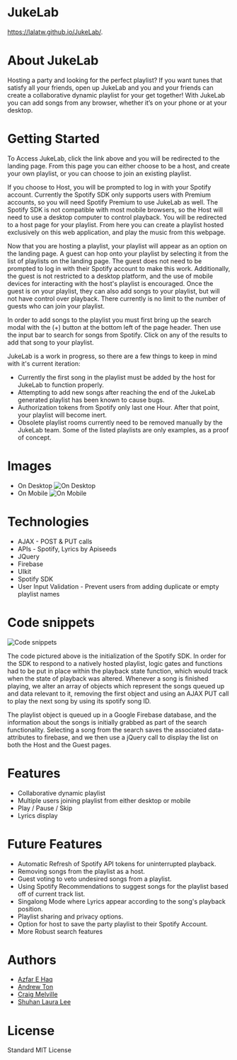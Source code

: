 # JukeLab
https://lalatw.github.io/JukeLab/.

# About JukeLab
Hosting a party and looking for the perfect playlist? If you want tunes that satisfy all your friends, open up JukeLab and you and your friends can create a collaborative dynamic playlist for your get together! With JukeLab you can add songs from any browser, whether it’s on your phone or at your desktop. 

# Getting Started
To Access JukeLab, click the link above and you will be redirected to the landing page. From this page you can either choose to be a host, and create your own playlist, or you can choose to join an existing playlist.

If you choose to Host, you will be prompted to log in with your Spotify account. Currently the Spotify SDK only supports users with Premium accounts, so you will need Spotify Premium to use JukeLab as well. The Spotify SDK is not compatible with most mobile browsers, so the Host will need to use a desktop computer to control playback. You will be redirected to a host page for your playlist. From here you can create a playlist hosted exclusively on this web application, and play the music from this webpage.

Now that you are hosting a playlist, your playlist will appear as an option on the landing page. A guest can hop onto your playlist by selecting it from the list of playlists on the landing page. The guest does not need to be prompted to log in with their Spotify account to make this work. Additionally, the guest is not restricted to a desktop platform, and the use of mobile devices for interacting with the host's playlist is encouraged. Once the guest is on your playlist, they can also add songs to your playlist, but will not have control over playback. There currently is no limit to the number of guests who can join your playlist.

In order to add songs to the playlist you must first bring up the search modal with the (+) button at the bottom left of the page header. Then use the input bar to search for songs from Spotify. Click on any of the results to add that song to your playlist.

JukeLab is a work in progress, so there are a few things to keep in mind with it's current iteration:
* Currently the first song in the playlist must be added by the host for JukeLab to function properly.
* Attempting to add new songs after reaching the end of the JukeLab generated playlist has been known to cause bugs.
* Authorization tokens from Spotify only last one Hour. After that point, your playlist will become inert.
* Obsolete playlist rooms currently need to be removed manually by the JukeLab team. Some of the listed playlists are only examples, as a proof of concept.

# Images
* On Desktop
![On Desktop](assets/images/screenshot_desktop.png)
 * On Mobile
![On Mobile](assets/images/screenshot_mobile.png)

# Technologies
* AJAX - POST & PUT calls
* APIs - Spotify, Lyrics by Apiseeds
* JQuery
* Firebase
* UIkit
* Spotify SDK
* User Input Validation - Prevent users from adding duplicate or empty playlist names

# Code snippets
![Code snippets](assets/images/code_snippets.png)

The code pictured above is the initialization of the Spotify SDK. In order for the SDK to respond to a natively hosted playlist, logic gates and functions had to be put in place within the playback state function, which would track when the state of playback was altered. Whenever a song is finished playing, we alter an array of objects which represent the songs queued up and data relevant to it, removing the first object and using an AJAX PUT call to play the next song by using its spotify song ID.

The playlist object is queued up in a Google Firebase database, and the information about the songs is initially grabbed as part of the search functionality. Selecting a song from the search saves the associated data-attributes to firebase, and we then use a jQuery call to display the list on both the Host and the Guest pages.

# Features
* Collaborative dynamic playlist
* Multiple users joining playlist from either desktop or mobile
* Play / Pause / Skip
* Lyrics display

# Future Features
* Automatic Refresh of Spotify API tokens for uninterrupted playback.
* Removing songs from the playlist as a host.
* Guest voting to veto undesired songs from a playlist.
* Using Spotify Recommendations to suggest songs for the playlist based off of current track list.
* Singalong Mode where Lyrics appear according to the song's playback position.
* Playlist sharing and privacy options.
* Option for host to save the party playlist to their Spotify Account.
* More Robust search features

# Authors
* [Azfar E Haq](https://github.com/aehaq)
* [Andrew Ton](https://github.com/atton88)
* [Craig Melville](https://github.com/acekreations) 
* [Shuhan Laura Lee](https://github.com/lalatw)

# License
Standard MIT License
